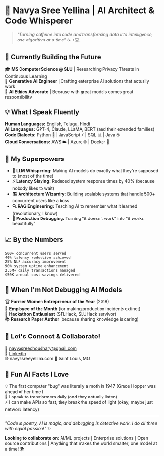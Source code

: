 # 🤖 Navya Sree Yellina | AI Architect & Code Whisperer

> *"Turning caffeine into code and transforming data into intelligence, one algorithm at a time"* ☕️→💻

## 🚀 Currently Building the Future
🎓 **MS Computer Science @ SLU** | Researching Privacy Threats in Continuous Learning  
💼 **Generative AI Engineer** | Crafting enterprise AI solutions that actually work  
🔬 **AI Ethics Advocate** | Because with great models comes great responsibility  

## 💡 What I Speak Fluently
**Human Languages:** English, Telugu, Hindi  
**AI Languages:** GPT-4, Claude, LLaMA, BERT (and their extended families)  
**Code Dialects:** Python 🐍 | JavaScript ⚡ | SQL 📊 | Java ☕  
**Cloud Conversations:** AWS ☁️ | Azure 🌐 | Docker 🐳  

## 🎯 My Superpowers
- **🧠 LLM Whispering:** Making AI models do exactly what they're supposed to (most of the time)
- **⚡ Latency Slaying:** Reduced system response times by 40% (because nobody likes to wait)  
- **🏗️ Architecture Wizardry:** Building scalable systems that handle 500+ concurrent users like a boss  
- **🔍 RAG Engineering:** Teaching AI to remember what it learned (revolutionary, I know)  
- **🚀 Production Debugging:** Turning "it doesn't work" into "it works beautifully"

## 📈 By the Numbers
```
500+ concurrent users served
40% latency reduction achieved  
25% NLP accuracy improvement
90% system uptime enhancement
2.5M+ daily transactions managed
$50K annual cost savings delivered
```

## 🎨 When I'm Not Debugging AI Models
🏆 **Former Women Entrepreneur of the Year** (2018)  
🏅 **Employee of the Month** (for making production incidents extinct)  
🎯 **Hackathon Enthusiast** (STLHack, SLUHack survivor)  
📚 **Research Paper Author** (because sharing knowledge is caring)  

## 🤝 Let's Connect & Collaborate!
📧  navyasreechoudhary@gmail.com  
🔗 [LinkedIn](https://www.linkedin.com/in/navya-sree-yellina/)  
🌐 navyasreeyellina.com 
📍 Saint Louis, MO  

## 🌟 Fun AI Facts I Love
💡 The first computer "bug" was literally a moth in 1947 (Grace Hopper was ahead of her time!)  
🤖 I speak to transformers daily (and they actually listen)  
⚡ I can make APIs so fast, they break the speed of light (okay, maybe just network latency)  

---
*"Code is poetry, AI is magic, and debugging is detective work. I do all three with equal passion!"* ✨

**Looking to collaborate on:** AI/ML projects | Enterprise solutions | Open source contributions | Anything that makes the world smarter, one model at a time! 🌍
